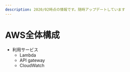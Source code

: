 ```yaml
---
description: 2020/02時点の情報です。随時アップデートしています
---
```


# AWS全体構成

* 利用サービス
  * Lambda
  * API gateway
  * CloudWatch



